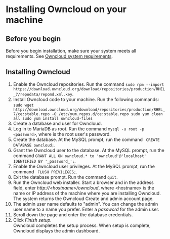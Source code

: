 # Installing Owncloud on your machine

## Before you begin

Before you begin installation, make sure your system meets all requirements.  See [Owncloud system requirements](rh_oc_system_requirements.html).

## Installing Owncloud

1. Enable the Owncloud repositories.  Run the command `sudo rpm --import https://download.owncloud.org/download/repositories/production/RHEL_7/repodata/repomd.xml.key`.
2. Install Owncloud code to your machine.  Run the following commands:  
    `sudo wget http://download.owncloud.org/download/repositories/production/RHEL_7/ce:stable.repo -O /etc/yum.repos.d/ce:stable.repo
    sudo yum clean all
    sudo yum install owncloud-files`
3. Create a database and user for Owncloud.  
  1. Log in to MariaDB as root.  Run the command `mysql -u root -p <password>`, where <password> is the root user's password.
  2. Create the database.  At the MySQL prompt, run the command ` CREATE DATABASE owncloud;`.
  3. Grant the Owncloud user to the database.  At the MySQL prompt, run the command `GRANT ALL ON owncloud.* to 'owncloud'@'localhost' IDENTIFIED BY '_password_';`.
  4. Enable the Owncloud user privileges.  At the MySQL prompt, run the command ` FLUSH PRIVILEGES;`.
  5. Exit the database prompt.  Run the command `quit`.
4. Run the Owncloud web installer.  Start a browser and in the address field, enter *http://&lt;hostname&gt;/owncloud*, where &lt;hostname&gt; is the name or IP address of the machine where you are installing Owncloud.  
The system returns the Owncloud Create and admin account page.
5. The admin user name defaults to "admin".  You can change the admin user name to a name you prefer.  Enter a _password_ for the admin user.  
6. Scroll down the page and enter the database credentials.  
7. Click _Finish setup_.  
Owncloud completes the setup process.  When setup is complete, Owncloud displays the admin dashboard.
